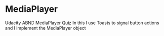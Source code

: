 # MediaPlayer
Udacity ABND MediaPlayer Quiz
In this I use Toasts to signal button actions and I implement the MediaPlayer object
